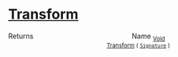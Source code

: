 # [Transform](./CentroidExtraction-100663556.md)



Returns<img width=200/>Name
<sub>[Void](https://docs.microsoft.com/en-us/dotnet/api/System.Void)</sub><img width=200/><sub>[Transform](./CentroidExtraction-100663556.md) ( [`Signature`](./../../Signature.md) )</sub><br>


